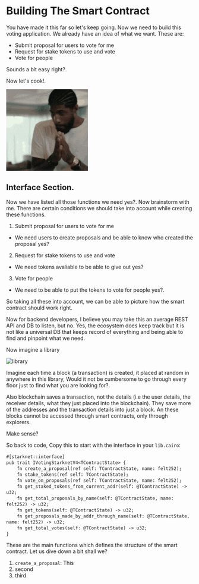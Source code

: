 # Building The Smart Contract

You have made it this far so let's keep going. Now we need to build this voting application. We already have an idea of what we want. These are:

- Submit proposal for users to vote for me
- Request for stake tokens to use and vote
- Vote for people

Sounds a bit easy right?.

Now let's cook!.

![Cooking](../assets/lets_start.gif)

## Interface Section.

Now we have listed all those functions we need yes?. Now brainstorm with me. There are certain conditions we should take into account while creating these functions.

1. Submit proposal for users to vote for me
- We need users to create proposals and be able to know who created the proposal yes?

2. Request for stake tokens to use and vote
- We need tokens avaliable to be able to give out yes?

3. Vote for people
- We need to be able to put the tokens to vote for people yes?.

So taking all these into account, we can be able to picture how the smart contract should work right. 


Now for backend developers, I believe you may take this an average REST API and DB to listen, but no.
Yes, the ecosystem does keep track but it is not like a universal DB that keeps record of everything and being able to find and pinpoint what we need.

Now imagine a library

![library](../assets/big_library.avif)

Imagine each time a block (a transaction) is created, it placed at random in anywhere in this library, Would it not be cumbersome to go through every floor just to find what you are looking for?.

Also blockchain saves a transaction, not the details (i.e the user details, the receiver details, what they just placed into the blockchain). They save more of the addresses and the transaction details into just a block. An these blocks cannot be accessed through smart contracts, only through explorers.

Make sense?

So back to code, Copy this to start with the interface in your `lib.cairo`: 

```
#[starknet::interface]
pub trait IVotingStarknetV4<TContractState> {
    fn create_a_proposal(ref self: TContractState, name: felt252);
    fn stake_tokens(ref self: TContractState);
    fn vote_on_proposals(ref self: TContractState, name: felt252);
    fn get_staked_tokens_from_current_addr(self: @TContractState) -> u32;
    fn get_total_proposals_by_name(self: @TContractState, name: felt252) -> u32;
    fn get_tokens(self: @TContractState) -> u32;
    fn get_proposals_made_by_addr_through_name(self: @TContractState, name: felt252) -> u32;
    fn get_total_votes(self: @TContractState) -> u32;
}
```

These are the main functions which defines the structure of the smart contract. Let us dive down a bit shall we?

1. `create_a_proposal`: This 
2. second
3. third

